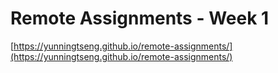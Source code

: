 # Remote Assignments - Week 1

[https://yunningtseng.github.io/remote-assignments/](https://yunningtseng.github.io/remote-assignments/)
